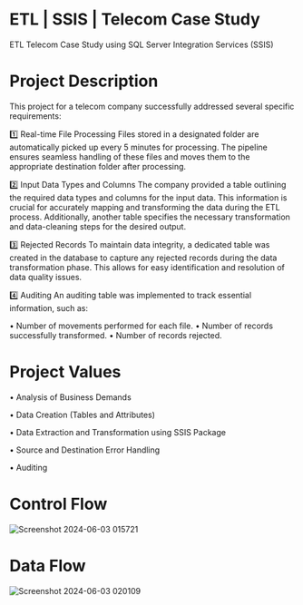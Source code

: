 # ETL | SSIS | Telecom Case Study
ETL Telecom Case Study using SQL Server Integration Services (SSIS)
# Project Description
This project for a telecom company successfully addressed several specific requirements:

1️⃣ Real-time File Processing
Files stored in a designated folder are automatically picked up every 5 minutes for processing. The pipeline ensures seamless handling of these files and moves them to the appropriate destination folder after processing.

2️⃣ Input Data Types and Columns
The company provided a table outlining the required data types and columns for the input data. This information is crucial for accurately mapping and transforming the data during the ETL process. Additionally, another table specifies the necessary transformation and data-cleaning steps for the desired output.

3️⃣ Rejected Records
To maintain data integrity, a dedicated table was created in the database to capture any rejected records during the data transformation phase. This allows for easy identification and resolution of data quality issues.

4️⃣ Auditing
An auditing table was implemented to track essential information, such as:

• Number of movements performed for each file.
• Number of records successfully transformed.
• Number of records rejected.

# Project Values
• Analysis of Business Demands

• Data Creation (Tables and Attributes)

• Data Extraction and Transformation using SSIS Package

• Source and Destination Error Handling

• Auditing

# Control Flow
![Screenshot 2024-06-03 015721](https://github.com/A7med-3laa227/Telecome_Case_Study/assets/86737077/0ca58cd6-3df7-4f08-b2d4-d3a995f0e4b6)

# Data Flow
![Screenshot 2024-06-03 020109](https://github.com/A7med-3laa227/Telecome_Case_Study/assets/86737077/ce1f8e34-5aba-47b2-8e43-1740ed8e35cb)
